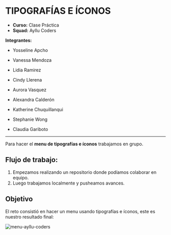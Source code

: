# TIPOGRAFÍAS E ÍCONOS

* **Curso:** Clase Práctica
* **Squad:** Ayllu Coders

**Integrantes:**

- Yosseline Apcho

- Vanessa Mendoza

- Lidia Ramirez  

- Cindy Llerena  

- Aurora Vasquez  

- Alexandra Calderón  

- Katherine Chuquillanqui  

- Stephanie Wong  

- Claudia Gariboto  

***
Para hacer el **menu de tipografías e  íconos** trabajamos en grupo.  

## Flujo de trabajo:
1. Empezamos realizando un repositorio donde podíamos colaborar en equipo.
2. Luego trabajamos localmente y pusheamos avances.

## Objetivo

El reto consistió en hacer un menu usando tipografías e íconos, este es nuestro resultado final:

![menu-ayllu-coders](https://fotos.subefotos.com/357dfef5e32f5bb9f8b0273cc0fa6df0o.jpg)
